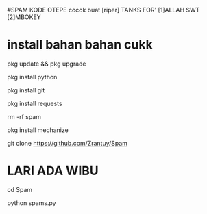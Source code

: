 #SPAM KODE OTEPE cocok buat [riper]
TANKS FOR' 
[1]ALLAH SWT
[2]MBOKEY

install bahan bahan cukk
========================
pkg update && pkg upgrade

pkg install python

pkg install git

pkg install requests 

rm -rf spam

pkg install mechanize

git clone https://github.com/Zrantuy/Spam

LARI ADA WIBU
=============
cd Spam

python spams.py 
